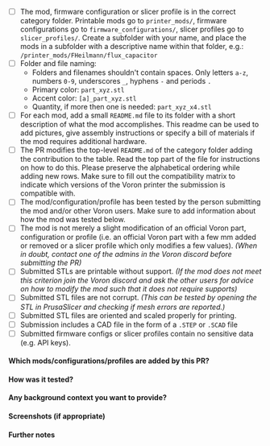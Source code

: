 <!--
Thank you for your interest in contributing to the VoronUsers repository, it is
highly appreciated!

**Please make sure the submission conforms to the rules outlined below. PRs which fail
to conform to the rules below are likely to be rejected.**
-->

  * [ ] The mod, firmware configuration or slicer profile is in the correct category
    folder. Printable mods go to `printer_mods/`, firmware configurations
    go to `firmware_configurations/`, slicer profiles go to `slicer_profiles/`.
    Create a subfolder with your name, and place the mods in a subfolder with
    a descriptive name within that folder, e.g.: `/printer_mods/FHeilmann/flux_capacitor`
  * [ ] Folder and file naming:
    * Folders and filenames shouldn't contain spaces. Only letters `a-z`, numbers `0-9`, underscores `_`, hyphens `-` and periods `.`
    * Primary color: `part_xyz.stl`
    * Accent color: `[a]_part_xyz.stl`
    * Quantity, if more then one is needed: `part_xyz_x4.stl`
  * [ ] For each mod, add a small `README.md` file to its folder with a short description
    of what the mod accomplishes. This readme can be used to add pictures, give assembly
    instructions or specify a bill of materials if the mod requires additional hardware.
  * [ ] The PR modifies the top-level `README.md` of the category folder adding the 
    contribution to the table. Read the top part of the file for instructions on how
    to do this. Please preserve the alphabetical ordering while adding new rows. Make sure
    to fill out the compatibility matrix to indicate which versions of the Voron printer
    the submission is compatible with.
  * [ ] The mod/configuration/profile has been tested by the person submitting the mod 
    and/or other Voron users. Make sure to add information about how the mod was tested below. 
  * [ ] The mod is not merely a slight modification of an official Voron part, configuration 
    or profile (i.e. an official Voron part with a few mm added or removed or a slicer profile 
    which only modifies a few values). *(When in doubt, contact one of the admins in the 
    Voron discord before submitting the PR)*
  * [ ] Submitted STLs are printable without support. *(If the mod does not meet this criterion
    join the Voron discord and ask the other users for advice on how to modify the mod such 
    that it does not require supports)*
  * [ ] Submitted STL files are not corrupt. *(This can be tested by opening the STL in PrusaSlicer
    and checking if mesh errors are reported.)*
  * [ ] Submitted STL files are oriented and scaled properly for printing.
  * [ ] Submission includes a CAD file in the form of a `.STEP` or `.SCAD` file
  * [ ] Submitted firmware configs or slicer profiles contain no sensitive data (e.g. API keys).

<!--
Describe the submission further using the template provided below. The more 
details the better!
-->

#### Which mods/configurations/profiles are added by this PR?

#### How was it tested? 

#### Any background context you want to provide?

#### Screenshots (if appropriate)

#### Further notes
